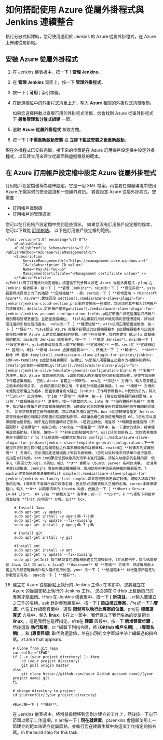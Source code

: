 <properties
    pageTitle="如何搭配使用 Azure 從屬外掛程式與 Jenkins 連續整合 | Microsoft Azure"
    description="說明如何搭配使用 Azure 從屬外掛程式與 Jenkins 連續整合。"
    services="storage"
    documentationCenter="java"
    authors="rmcmurray"
    manager="wpickett"
    editor="jimbe" />

<tags
    ms.service="storage"
    ms.workload="storage"
    ms.tgt_pltfrm="na"
    ms.devlang="Java"
    ms.topic="article"
    ms.date="11/19/2015"
    ms.author="v-dedomi"/>

# 如何搭配使用 Azure 從屬外掛程式與 Jenkins 連續整合

執行分散式組建時，您可使用適用於 Jenkins 的 Azure 從屬外掛程式，在 Azure 上佈建從屬節點。

## 安裝 Azure 從屬外掛程式
1. 在 Jenkins 儀表板中，按一下 [ **管理 Jenkins**。
2. 在 **管理 Jenkins** 頁面上，按一下 **管理外掛程式**。
3. 按一下 [ **可用** ] 索引標籤。
4. 在篩選欄位中的外掛程式清單上方，輸入 **Azure** 相關的外掛程式清單限制。

    如果您選擇捲動以查看可用的外掛程式清單，您會找到 Azure 從屬外掛程式下 **叢集管理和分散式組建** 一節。

5. 選取 **Azure 從屬外掛程式** 核取方塊。
6. 按一下 [ **不需重新啟動安裝** 或 **立即下載並安裝之後重新啟動**。

現在外掛程式已安裝完畢，接下來的步驟是在 Azure 訂用帳戶設定檔中設定外掛程式，以及建立用來建立從屬節點虛擬機器的範本。


## 在 Azure 訂用帳戶設定檔中設定 Azure 從屬外掛程式

訂用帳戶設定檔也稱為發佈設定，它是一個 XML 檔案，內含要在開發環境中使用 Azure 所需具備的安全認證和一些額外資訊。 若要設定 Azure 從屬外掛程式，您需要：

* 訂用帳戶識別碼
* 訂用帳戶的管理憑證

您可以在訂用帳戶設定檔中找到這些資訊。 如果您沒有訂用帳戶設定檔的複本，您可以下載從 [訂閱網站](https://manage.windowsazure.com/publishsettings/Index?SchemaVersion=2.0)。 以下是訂用帳戶設定檔的範例。

    <?xml version="1.0" encoding="utf-8"?>
        <PublishData>
        <PublishProfile SchemaVersion="2.0" PublishMethod="AzureServiceManagementAPI">
        <Subscription
            ServiceManagementUrl="https://management.core.windows.net"
            Id="<Subscription ID value>"
            Name="Pay-As-You-Go"
            ManagementCertificate="<Management certificate value>" />
        </PublishProfile>
    </Publis有了訂用帳戶設定檔後，請遵循下列步驟來設定 Azure 從屬外掛程式：plug-在 Jenkins 儀表板中，按一下 [ **管理 Jenkins**。nkin按一下 [ **設定系統**。yste若要尋找頁面上向下的捲動 **定域機組** 一節。sect按一下 [ **新增雲端 > Microsoft Azure**。Azure**.雲端區段 section](./media/azure-slave-plugin-for-jenkins/jenkins-cloud-section.pn此動作會顯示一些欄位，您必須在其中輸入訂用帳戶的詳細資料。details.訂用帳戶組態guration](./media/azure-slave-plugin-for-jenkins/jenkins-account-configuration-fields.p從訂用帳戶設定檔複製訂用帳戶識別碼和管理憑證值，並貼至適當欄位。 field在複製訂用帳戶識別碼和管理憑證時，請勿將括住值的引號也包括進來。 valu按一下 [ **確認組態**。atio必須正確驗證組態後，按一下 [ **儲存**。*Save設定 Azure 從屬外掛程式的虛擬機器範本 p虛擬機器範本可定義外掛程式用來在 Azure 上建立從屬節點的參數。n在下列步驟中，我們將建立 Ubuntu 虛擬機器的範本。machi在 Jenkins 儀表板中，按一下 [ **管理 Jenkins**。nkin按一下 [ **設定系統**。yste若要尋找頁面上向下的捲動 **定域機組** 一節。sect在 **定域機組** 區段中，尋找 **新增 Azure 虛擬機器範本**, ，然後按一下 [ **新增**。 **Add**新增 VM 範本 template](./media/azure-slave-plugin-for-jenkins/jenkins-add-vm-template.p此動作將會顯示一些欄位，供您輸入所要建立之範本的相關詳細資料。creating空白的一般組態iguration](./media/azure-slave-plugin-for-jenkins/jenkins-slave-template-general-configuration-blank.在 **名稱** 方塊中，輸入 Azure 雲端服務名稱。i如果您輸入的名稱會參照現有雲端服務，便會在該服務中佈建虛擬機器。 否則，Azure 會建立一個新的。 new在 **描述** 方塊中，輸入您要建立之範本的說明文字。 此資訊僅供記錄之用，不會用於佈建虛擬機器。l ma **標籤** 方塊用來識別您所建立的範本，而且後續會用來建立 Jenkins 工作時參照範本。n我們的目的，輸入 **linux** 此方塊中。 thi在 **區域** 清單中，按一下 [建立虛擬機器所在的區域。e cr在 **虛擬機器大小** 清單中，按一下適當的大小。iate 在 **儲存體帳戶名稱** 方塊中，指定儲存體帳戶建立虛擬機器的位置。e請確定它與您將要使用的雲端服務位在相同的區域中。 如果您想要建立新的儲存體，可以將此方塊保留空白。box b保留時間會指定 Jenkins 要等待幾分鐘的時間才將閒置的從屬節點刪除。d請讓此欄位保持使用預設值 60。l您也可以選擇關閉從屬節點，而不是在其閒置時將它刪除。i若要這樣做，請選取 **時間過後僅關閉 (不要刪除) 之後保留** 核取方塊。check在 **使用量** 清單中，按一下適當的條件，將會使用此從屬節點。l現在，請按一下 **利用此節點儘可能**。ossibl到目前為止，您的表單應該會與下圖類似：r to thi檢查點一般範本組態ate config](./media/azure-slave-plugin-for-jenkins/jenkins-slave-template-general-configuration.下一步是提供您想要在其中建立從屬節點之作業系統映像的詳細資料。reated在 **映像系列或識別碼** ] 方塊中，您必須指定虛擬機器上安裝系統映像。l您可以從映像系列清單中進行選取，或指定自訂映像。tom im如果您想從映像系列清單中進行選取，請輸入映像系列名稱的第一個字元 (需區分大小寫)。m例如，輸入 **U** 會顯示 Ubuntu Server 系列的清單。 從清單中進行選取後，Jenkins 會在佈建虛擬機器時，使用該系列中該系統映像的最新版本。l machin作業系統映像清單範例ist sample](./media/azure-slave-plugin-for-jenkins/jenkins-os-family-list-sample.如果您想要改用自訂映像，請輸入該自訂映像的名稱。t清單中不會顯示自訂映像名稱，因此您必須確實輸入正確的名稱。correc本教學課程中，輸入 **U** 以顯示清單的 Ubuntu 映像，然後按一下 [ **Ubuntu Server 14.04 LTS**。.04 LT在 **啟動方法** 清單中，按一下 **SSH**。k **S複製下列指令碼並貼在 **Init 指令碼** 方塊。ipt** box.

        # Install Java
        sudo apt-get -y update
        sudo apt-get install -y openjdk-7-jdk
        sudo apt-get -y update --fix-missing
        sudo apt-get install -y openjdk-7-jdk

        # Install git
        sudo apt-get install -y git

        #Install ant
        sudo apt-get install -y ant
        sudo apt-get -y update --fix-missing
        sudo apt-getInit 指令碼就會在虛擬機器建立完成後執行。l在此範例中，指令碼會安裝 Java、Git 和 ant。s Java在 **Username** 和 **密碼** 方塊中，將虛擬機器上建立的系統管理員帳戶輸入偏好使用的值。your 按一下 [ **驗證範本** 以檢查您所指定的參數是否有效。 spec按一下 [ **儲存**。.
18. 建立在 Azure 從屬節點上執行的 Jenkins 工作a 在本節中，您將建立在 Azure 的從屬節點上執行的 Jenkins 工作。 您必須在 GitHub 上啟動自己的專案才能繼續。tHub 在 Jenkins 儀表板中，按一下 [ **新項目**。, cl輸入要建立之工作的名稱。ask 針對專案類型中，按一下 [ **自由樣式專案**。*Fre按一下 [ **確定**。t**.在工作組態頁面中，選取 **限制可以執行此專案的位置**。proj在 **標籤運算式** 方塊中，輸入 **linux**。b在上一節中，我們建立了我們名為的從屬範本 **linux**, ，這是我們在這裡指定。e're在 **建置** 區段中，按一下 **新增建置步驟** ，然後選取 **執行殼層**。ct *編輯下列指令碼，將 **(GitHub 帳戶名稱)**, ，**(專案名稱)**, ，和 **(專案目錄)** 取代為適當值，並在出現的文字區域中貼上編輯過的指令碼。xt area that appears.

        # Clone from git repo
        currentDir="$PWD"
        if [ -e (your project directory) ]; then
            cd (your project directory)
            git pull origin master
        else
            git clone https://github.com/(your GitHub account name)/(your project name).git
        fi

        # change directory to project
        cd $currentDir/(your project directory)

        #Exec按一下 [ **儲存**。
    在 Jenkins 儀表板中，將滑鼠指標移到您剛才建立的工作上，然後按一下向下箭頭以顯示工作選項。n arr按一下 [ **現在就建置**。ptJenkins 會隨即使用上一節建立的範本來建立從屬節點，並執行您在建置步驟中為這項工作指定的指令碼。in the build step for this task.

